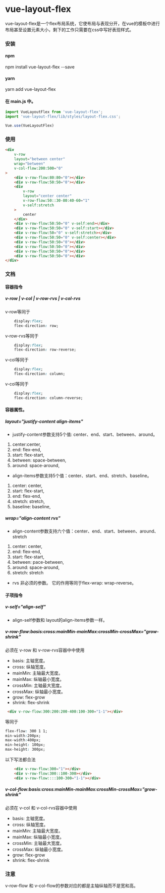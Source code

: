 # vue-layout-flex

vue-layout-flex是一个flex布局系统，它使布局与表现分开，在vue的模板中进行布局甚至设置元素大小，剩下的工作只需要在css中写好表现样式。


### 安装

#### npm    
npm install vue-layout-flex --save

#### yarn    
yarn add vue-layout-flex


#### 在 main.js 中。

```javascript
import VueLayoutFlex from 'vue-layout-flex';
import 'vue-layout-flex/lib/styles/layout-flex.css';

Vue.use(VueLayoutFlex)

``` 


### 使用

```html
<div
    v-row
    layout="between center"
    wrap="between"
    v-col-flow:200:500="0"
>
    <div v-row-flow:80:80="0"></div>
    <div v-row-flow:50:50="0"></div>
    <div
        v-row
        layout="center center"
        v-row-flow:50::30-80:40-60="1"
        v-self:stretch
    >
        center
    </div>
    <div v-row-flow:50:50="0" v-self:end></div>
    <div v-row-flow:50:50="0" v-self:start></div>
    <div v-row-flow:50="0" v-self:stretch></div>
    <div v-row-flow:50:50="0" v-self:center></div>
    <div v-row-flow:50:50="0"></div>
    <div v-row-flow:50:50="0"></div>
    <div v-row-flow:50:50="0"></div>
    <div v-row-flow:50:50="0"></div>
</div>
```


### 文档

#### 容器指令

##### v-row | v-col | v-row-rvs | v-col-rvs

v-row等同于
```css
    display:flex;
    flex-direction: row;
```
v-row-rvs等同于
```css
    display:flex;
    flex-direction: row-reverse;
```

v-col等同于
```css
    display:flex;
    flex-direction: column;
```

v-col等同于
```css
    display:flex;
    flex-direction: column-reverse;
```

#### 容器属性。

##### layout="justify-content align-items"
- justify-content参数支持5个值: center、end、start、between、around。
1. center:center,
2. end: flex-end,
3. start: flex-start,
4. between: space-between,
5. around: space-around,

- align-items参数支持5个值：center、start、end、stretch、baseline。

1. center: center,
2. start: flex-start,
3. end: flex-end,
4. stretch: stretch,
5. baseline: baseline,

##### wrap="align-content rvs"

- align-content参数支持六个值：center、end、start、between、around、stretch
1. center: center,
2. end: flex-end, 
3. start: flex-start, 
4. between: pace-between,
5. around: space-around, 
6. stretch: stretch

- rvs 非必须的参数。
它的作用等同于flex-wrap: wrap-reverse。

#### 子项指令

##### v-self="align-self"

- align-self参数和 layout的align-items参数一样。


##### v-row-flow:basis:cross:mainMin-mainMax:crossMin-crossMax="grow-shrink"

必须在 v-row 和 v-row-rvs容器中中使用

- basis: 主轴宽度。
- cross: 纵轴宽度。
- mainMin: 主轴最大宽度。
- mainMax: 纵轴最小宽度。
- crossMin: 主轴最大宽度。
- crossMax: 纵轴最小宽度。
- grow: flex-grow
- shrink: flex-shrink

``` html
 <div v-row-flow:300:200:200-400:100-300="1-1"></div>
```
等同于
``` css
flex-flow: 300 1 1;
min-width:200px;
max-width:400px;
min-height: 100px;
max-height: 300px;
```

以下写法都合法
```html
    <div v-row-flow:300="1"></div>
    <div v-row-flow:300::100-300></div>
    <div v-row-flow::::100-300="1-1"></div>
```

##### v-col-flow:basis:cross:mainMin-mainMax:crossMin-crossMax="grow-shrink"

必须在 v-col 和 v-col-rvs容器中使用

- basis: 主轴宽度。
- cross: 纵轴宽度。
- mainMin: 主轴最大宽度。
- mainMax: 纵轴最小宽度。
- crossMin: 主轴最大宽度。
- crossMax: 纵轴最小宽度。
- grow: flex-grow
- shrink: flex-shrink

### 注意

v-row-flow 和 v-col-flow的参数对应的都是主轴纵轴而不是宽和高。
